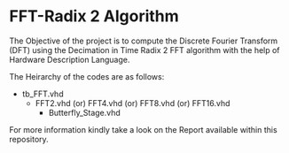 # FFT-Radix 2 Algorithm
The Objective of the project is to compute the Discrete Fourier Transform (DFT) using the Decimation in Time Radix 2 FFT algorithm with the help of Hardware Description Language.  

The Heirarchy of the codes are as follows:
  - tb_FFT.vhd
    - FFT2.vhd (or) FFT4.vhd (or) FFT8.vhd (or) FFT16.vhd
      - Butterfly_Stage.vhd
  
  For more information kindly take a look on the Report available within this repository.

